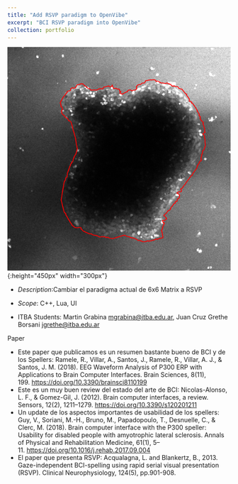 ```yaml
---
title: "Add RSVP paradigm to OpenVibe"
excerpt: "BCI RSVP paradigm into OpenVibe"
collection: portfolio
---
```


![Descriptor](/images/mgac-ok.png){:height="450px" width="300px"}

* *Description*:Cambiar el paradigma actual de 6x6 Matrix a RSVP

* *Scope*: C++, Lua, UI

* ITBA Students: Martin Grabina mgrabina@itba.edu.ar,  Juan Cruz Grethe Borsani jgrethe@itba.edu.ar

Paper 
* Este paper que publicamos es un resumen bastante bueno de BCI y de los Spellers: Ramele, R., Villar, A., Santos, J., Ramele, R., Villar, A. J., & Santos, J. M. (2018). EEG Waveform Analysis of P300 ERP with Applications to Brain Computer Interfaces. Brain Sciences, 8(11), 199. https://doi.org/10.3390/brainsci8110199
* Este es un muy buen review del estado del arte de BCI: Nicolas-Alonso, L. F., & Gomez-Gil, J. (2012). Brain computer interfaces, a review. Sensors, 12(2), 1211–1279. https://doi.org/10.3390/s120201211
* Un update de los aspectos importantes de usabilidad de los spellers: Guy, V., Soriani, M.-H., Bruno, M., Papadopoulo, T., Desnuelle, C., & Clerc, M. (2018). Brain computer interface with the P300 speller: Usability for disabled people with amyotrophic lateral sclerosis. Annals of Physical and Rehabilitation Medicine, 61(1), 5–11. https://doi.org/10.1016/j.rehab.2017.09.004
* El paper que presenta RSVP: Acqualagna, L. and Blankertz, B., 2013. Gaze-independent BCI-spelling using rapid serial visual presentation (RSVP). Clinical Neurophysiology, 124(5), pp.901-908.







